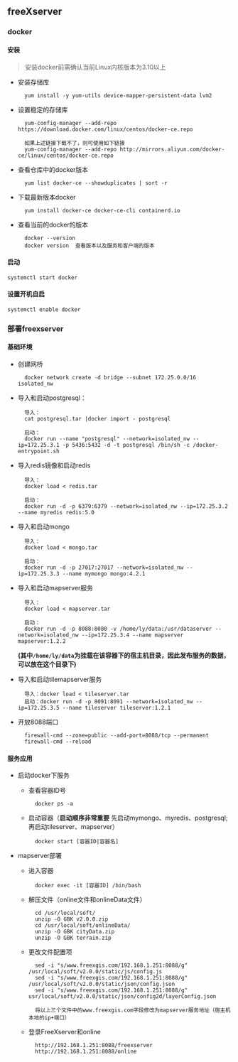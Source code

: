 ## freeXserver 

### docker

#### 安装

> 安装docker前需确认当前Linux内核版本为3.10以上

- 安装存储库

		yum install -y yum-utils device-mapper-persistent-data lvm2 
		
- 设置稳定的存储库

		yum-config-manager --add-repo https://download.docker.com/linux/centos/docker-ce.repo
		
		如果上述链接下载不了，则可使用如下链接
		yum-config-manager --add-repo http://mirrors.aliyun.com/docker-ce/linux/centos/docker-ce.repo
	   
- 查看仓库中的docker版本

   		yum list docker-ce --showduplicates | sort -r
   		
- 下载最新版本docker

   		yum install docker-ce docker-ce-cli containerd.io
   		
- 查看当前的docker的版本

   		docker --version
   		docker version  查看版本以及服务和客户端的版本

#### 启动
	
	systemctl start docker
	
#### 设置开机自启

	systemctl enable docker 
	
### 部署freexserver

#### 基础环境

- 创建网桥

   		docker network create -d bridge --subnet 172.25.0.0/16 isolated_nw
   
- 导入和启动postgresql：

   		导入：
   		cat postgresql.tar |docker import - postgresql 
   		
   		启动：
   		docker run --name "postgresql" --network=isolated_nw --ip=172.25.3.1 -p 5436:5432 -d -t postgresql /bin/sh -c /docker-entrypoint.sh
   		
- 导入redis镜像和启动redis

   		导入：
   		docker load < redis.tar
   		
   		启动：
   		docker run -d -p 6379:6379 --network=isolated_nw --ip=172.25.3.2 --name myredis redis:5.0
   
- 导入和启动mongo

   		导入：
   		docker load < mongo.tar
   		
   		启动：
   		docker run -d -p 27017:27017 --network=isolated_nw --ip=172.25.3.3 --name mymongo mongo:4.2.1   
   
- 导入和启动mapserver服务

    	导入：
    	docker load < mapserver.tar  
    	
		启动：
		docker run -d -p 8088:8080 -v /home/ly/data:/usr/dataserver --network=isolated_nw --ip=172.25.3.4 --name mapserver mapserver:1.2.2  
		
	**(其中`/home/ly/data`为挂载在该容器下的宿主机目录，因此发布服务的数据，可以放在这个目录下)**
	
- 导入和启动tilemapserver服务

   		导入：docker load < tileserver.tar
   		启动：docker run -d -p 8091:8091 --network=isolated_nw --ip=172.25.3.5 --name tileserver tileserver:1.2.1
  
- 开放8088端口

		firewall-cmd --zone=public --add-port=8088/tcp --permanent
    	firewall-cmd --reload
    	
#### 服务应用

- 启动docker下服务
	- 查看容器ID号
	
			docker ps -a
			
	- 启动容器（**启动顺序非常重要** 先启动mymongo、myredis、postgresql;再启动tileserver、mapserver）

			docker start [容器ID|容器名]
			
- mapserver部署
	- 进入容器
	 
			docker exec -it [容器ID] /bin/bash
			
	- 解压文件（online文件和onlineData文件）

			cd /usr/local/soft/
			unzip -O GBK v2.0.0.zip
			cd /usr/local/soft/onlineData/
			unzip -O GBK cityData.zip
			unzip -O GBK terrain.zip
	
	- 更改文件配置项
	
			sed -i "s/www.freexgis.com/192.168.1.251:8088/g" /usr/local/soft/v2.0.0/static/js/config.js
			sed -i "s/www.freexgis.com/192.168.1.251:8088/g" /usr/local/soft/v2.0.0/static/json/config.json
			sed -i "s/www.freexgis.com/192.168.1.251:8088/g" usr/local/soft/v2.0.0/static/json/config2d/layerConfig.json

			将以上三个文件中的www.freexgis.com字段修改为mapserver服务地址（宿主机本地的ip+端口）
			
	- 登录FreeXserver和online

			http://192.168.1.251:8088/freexserver
			http://192.168.1.251:8088/online
	

	
		
    
